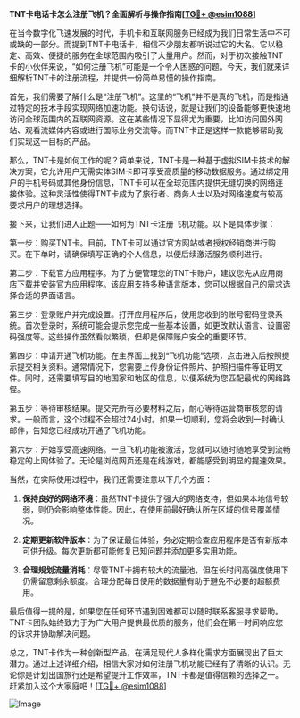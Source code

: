 **TNT卡电话卡怎么注册飞机？全面解析与操作指南[[TG💪+ @esim1088](https://t.me/s/esim1088)]**

在当今数字化飞速发展的时代，手机卡和互联网服务已经成为我们日常生活中不可或缺的一部分。而提到TNT卡电话卡，相信不少朋友都听说过它的大名。它以稳定、高效、便捷的服务在全球范围内吸引了大量用户。然而，对于初次接触TNT卡的小伙伴来说，“如何注册飞机”可能是一个令人困惑的问题。今天，我们就来详细解析TNT卡的注册流程，并提供一份简单易懂的操作指南。

首先，我们需要了解什么是“注册飞机”。这里的“飞机”并不是真的飞机，而是指通过特定的技术手段实现网络加速功能。换句话说，就是让我们的设备能够更快速地访问全球范围内的互联网资源。这在某些情况下显得尤为重要，比如访问国外网站、观看流媒体内容或进行国际业务交流等。而TNT卡正是这样一款能够帮助我们实现这一目标的产品。

那么，TNT卡是如何工作的呢？简单来说，TNT卡是一种基于虚拟SIM卡技术的解决方案，它允许用户无需实体SIM卡即可享受高质量的移动数据服务。通过绑定用户的手机号码或其他身份信息，TNT卡可以在全球范围内提供无缝切换的网络连接体验。这种灵活性使得TNT卡成为了旅行者、商务人士以及对网络速度有较高要求用户的理想选择。

接下来，让我们进入正题——如何为TNT卡注册飞机功能。以下是具体步骤：

第一步：购买TNT卡。目前，TNT卡可以通过官方网站或者授权经销商进行购买。在下单时，请确保填写正确的个人信息，以便后续激活服务顺利进行。

第二步：下载官方应用程序。为了方便管理您的TNT卡账户，建议您先从应用商店下载并安装官方应用程序。该应用支持多种语言版本，您可以根据自己的需求选择合适的界面语言。

第三步：登录账户并完成设置。打开应用程序后，使用您收到的账号密码登录系统。首次登录时，系统可能会提示您完成一些基本设置，如更改默认语言、设置密码强度等。这些操作虽然看似繁琐，但却是保障账户安全的重要环节。

第四步：申请开通飞机功能。在主界面上找到“飞机功能”选项，点击进入后按照提示提交相关资料。通常情况下，您需要上传身份证件照片、护照扫描件等证明文件。同时，还需要填写目的地国家和地区的信息，以便系统为您匹配最优的网络路径。

第五步：等待审核结果。提交完所有必要材料之后，耐心等待运营商审核您的请求。一般而言，这个过程不会超过24小时。如果一切顺利，您将会收到一封确认邮件，告知您已经成功开通了飞机功能。

第六步：开始享受高速网络。一旦飞机功能被激活，您就可以随时随地享受到流畅稳定的上网体验了。无论是浏览网页还是在线游戏，都能感受到明显的提速效果。

当然，在实际使用过程中，我们还需要注意以下几个方面：

1. **保持良好的网络环境**：虽然TNT卡提供了强大的网络支持，但如果本地信号较弱，则仍会影响整体性能。因此，在使用前最好确认所在区域的信号覆盖情况。
   
2. **定期更新软件版本**：为了保证最佳体验，务必定期检查应用程序是否有新版本可供升级。每次更新都可能修复已知问题并添加更多实用功能。
   
3. **合理规划流量消耗**：尽管TNT卡拥有较大的流量池，但在长时间高强度使用下仍需留意剩余额度。合理分配每日使用的数据量有助于避免不必要的超额费用。

最后值得一提的是，如果您在任何环节遇到困难都可以随时联系客服寻求帮助。TNT卡团队始终致力于为广大用户提供最优质的服务，他们会在第一时间响应您的诉求并协助解决问题。

总之，TNT卡作为一种创新型产品，在满足现代人多样化需求方面展现出了巨大潜力。通过上述详细介绍，相信大家对如何注册飞机功能已经有了清晰的认识。无论你是计划出国旅行还是希望提升工作效率，TNT卡都是值得信赖的选择之一。赶紧加入这个大家庭吧！[[TG💪+ @esim1088](https://t.me/s/esim1088)]

![Image](https://i.postimg.cc/4NQfJmqS/Snipaste-2025-05-13-00-14-12.png)